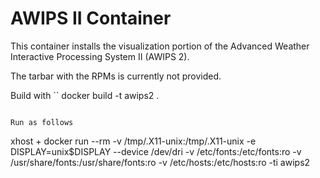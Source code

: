 AWIPS II Container
===

This container installs the visualization portion of the Advanced Weather Interactive Processing System II
(AWIPS 2).

The tarbar with the RPMs is currently not provided.

Build with
``
docker build -t awips2 .
```

Run as follows
```
xhost +
docker run --rm -v /tmp/.X11-unix:/tmp/.X11-unix -e DISPLAY=unix$DISPLAY --device /dev/dri -v /etc/fonts:/etc/fonts:ro -v /usr/share/fonts:/usr/share/fonts:ro -v /etc/hosts:/etc/hosts:ro -ti awips2
```
